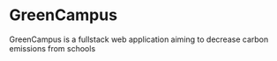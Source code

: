 # GreenCampus
GreenCampus is a fullstack web application aiming to decrease carbon emissions from schools
